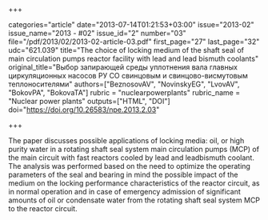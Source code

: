 +++

categories="article"
date="2013-07-14T01:21:53+03:00"
issue="2013-02"
issue_name="2013 - #02"
issue_id="2"
number="03"
file="/pdf/2013/02/2013-02-article-03.pdf"
first_page="27"
last_page="32"
udc="621.039"
title="The choice of locking medium of the shaft seal of main circulation pumps reactor facility with lead and lead bismuth coolants"
original_title="Выбор запирающей среды уплотнения вала главных циркуляционных насосов РУ СО свинцовым и свинцово-висмутовым теплоносителями"
authors=["BeznosovAV", "NovinskyEG", "LvovAV", "BokovPA", "BokovaTA"]
rubric = "nuclearpowerplants"
rubric_name = "Nuclear power plants"
outputs=["HTML", "DOI"]
doi="https://doi.org/10.26583/npe.2013.2.03"

+++

The paper discusses possible applications of locking media: oil, or high purity water in a rotating shaft seal system main circulation pumps (MCP) of the main circuit with fast reactors cooled by lead and leadbismuth coolant. The analysis was performed based on the need to optimize the operating parameters of the seal and bearing in mind the possible impact of the medium on the locking performance characteristics of the reactor circuit, as in normal operation and in case of emergency admission of significant amounts of oil or condensate water from the rotating shaft seal system MCP to the reactor circuit.
